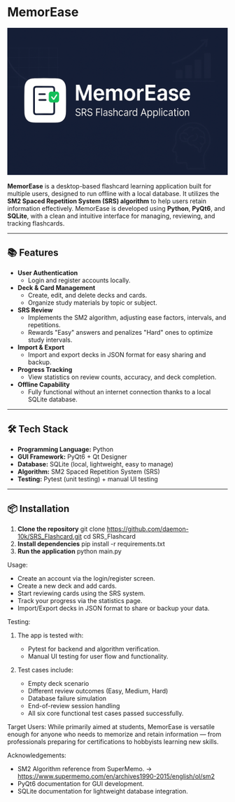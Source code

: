 # MemorEase  
![MemorEase Banner](banner.png)

**MemorEase** is a desktop-based flashcard learning application built for multiple users, designed to run offline with a local database. It utilizes the **SM2 Spaced Repetition System (SRS) algorithm** to help users retain information effectively. MemorEase is developed using **Python**, **PyQt6**, and **SQLite**, with a clean and intuitive interface for managing, reviewing, and tracking flashcards.

---

## 📚 Features

- **User Authentication**
  - Login and register accounts locally.
- **Deck & Card Management**
  - Create, edit, and delete decks and cards.
  - Organize study materials by topic or subject.
- **SRS Review**
  - Implements the SM2 algorithm, adjusting ease factors, intervals, and repetitions.
  - Rewards "Easy" answers and penalizes "Hard" ones to optimize study intervals.
- **Import & Export**
  - Import and export decks in JSON format for easy sharing and backup.
- **Progress Tracking**
  - View statistics on review counts, accuracy, and deck completion.
- **Offline Capability**
  - Fully functional without an internet connection thanks to a local SQLite database.

---

## 🛠 Tech Stack

- **Programming Language:** Python  
- **GUI Framework:** PyQt6 + Qt Designer  
- **Database:** SQLite (local, lightweight, easy to manage)  
- **Algorithm:** SM2 Spaced Repetition System (SRS)  
- **Testing:** Pytest (unit testing) + manual UI testing  

---

## 📦 Installation

1. **Clone the repository**
   git clone https://github.com/daemon-10k/SRS_Flashcard.git
   cd SRS_Flashcard
2. **Install dependencies**
   pip install -r requirements.txt
3. **Run the application**
   python main.py

Usage:
- Create an account via the login/register screen.
- Create a new deck and add cards.
- Start reviewing cards using the SRS system.
- Track your progress via the statistics page.
- Import/Export decks in JSON format to share or backup your data.

Testing:

1. The app is tested with:
   - Pytest for backend and algorithm verification.
   - Manual UI testing for user flow and functionality.

2. Test cases include:
   - Empty deck scenario
   - Different review outcomes (Easy, Medium, Hard)
   - Database failure simulation
   - End-of-review session handling
   - All six core functional test cases passed successfully.

Target Users:
While primarily aimed at students, MemorEase is versatile enough for anyone who needs to memorize and retain information — from professionals preparing for certifications to hobbyists learning new skills.

Acknowledgements:
- SM2 Algorithm reference from SuperMemo. -> https://www.supermemo.com/en/archives1990-2015/english/ol/sm2
- PyQt6 documentation for GUI development.
- SQLite documentation for lightweight database integration.

